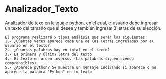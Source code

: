 # Analizador_Texto


Analizador de texo en lenguaje python, en el cual, el usuario debe ingresar un texto del tamaño que el desee y también ingresar 3 letras de su elección.

```
El programa realizará 5 tipos análisis que serán los siguientes:
1.- ¿Cuántas veces aparece cada una de las letras ingresadas por el usuario en el texto?
2.- ¿Cuántas palabras hay en total en el texto?
3.- La primera y última letra del texto
4.- El texto en orden inverso. (Las palabras siguen siendo comprensibles).
5.- ¿Aparece python? Se muestra un mensaje indicando si aparece o no aparece la palabra "Python" en tu texto
```